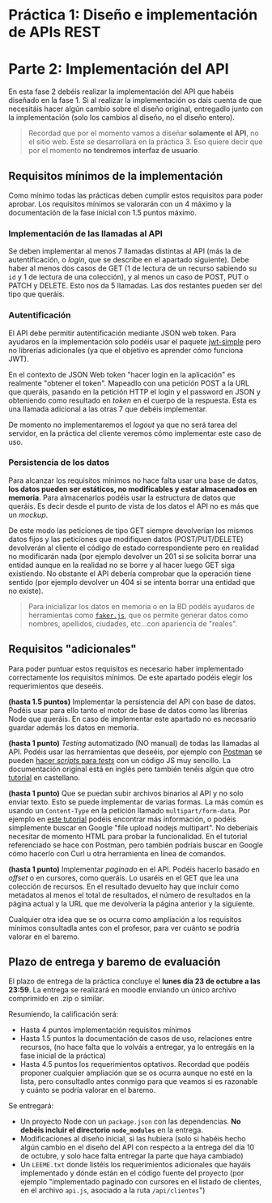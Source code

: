 # Práctica 1: Diseño e implementación de APIs REST
# Parte 2: Implementación del API

En esta fase 2 debéis realizar la implementación del API que habéis diseñado en la fase 1. Si al realizar la implementación os dais cuenta de que necesitáis hacer algún cambio sobre el diseño original, entregadlo junto con la implementación (solo los cambios al diseño, no el diseño entero).

> Recordad que por el momento vamos a diseñar **solamente el API**, no el sitio web. Este se desarrollará en la práctica 3. Eso quiere decir que por el momento **no tendremos interfaz de usuario**.


## Requisitos mínimos de la implementación

Como mínimo todas las prácticas deben cumplir estos requisitos para poder aprobar. Los requisitos mínimos se valorarán con un 4 máximo y la documentación de la fase inicial con 1.5 puntos máximo.

### Implementación de las llamadas al API

Se deben implementar al menos 7 llamadas distintas al API (más la de autentificación, o *login*, que se describe en el apartado siguiente). Debe haber al menos dos casos de GET (1 de lectura de un recurso sabiendo su `id` y 1 de lectura de una colección), y al menos un caso de POST, PUT o PATCH y DELETE. Esto nos da 5 llamadas. Las dos restantes pueden ser del tipo que queráis.  

### Autentificación

El API debe permitir autentificación mediante JSON web token. Para ayudaros en la implementación solo podéis usar el paquete [jwt-simple](https://www.npmjs.com/package/jwt-simple) pero no librerías adicionales (ya que el objetivo es aprender cómo funciona JWT).

En el contexto de JSON Web token "hacer login en la aplicación" es realmente "obtener el token". Mapeadlo con una petición POST a la URL que queráis, pasando en la petición HTTP el login y el password en JSON y obteniendo como resultado en *token* en el cuerpo de la respuesta. Esta es una llamada adicional a las otras 7 que debéis implementar.

De momento no implementaremos el *logout* ya que no será tarea del servidor, en la práctica del cliente veremos cómo implementar este caso de uso.

### Persistencia de los datos

Para alcanzar los requisitos mínimos no hace falta usar una base de datos, **los datos pueden ser estáticos, no modificables y estar almacenados en memoria**. Para almacenarlos podéis usar la estructura de datos que queráis. Es decir desde el punto de vista de los datos el API no es más que un *mockup*. 

De este modo las peticiones de tipo GET siempre devolverían los mismos datos fijos y las peticiones que modifiquen datos (POST/PUT/DELETE) devolverán al cliente el código de estado correspondiente pero en realidad no modificarán nada (por ejemplo devolver un 201 si se solicita borrar una entidad aunque en la realidad no se borre y al hacer luego GET siga existiendo. No obstante el API debería comprobar que la operación tiene sentido (por ejemplo devolver un 404 si se intenta borrar una entidad que no existe).

> Para inicializar los datos en memoria o en la BD podéis ayudaros de herramientas como [`faker.js`](https://github.com/marak/Faker.js/), que os permite generar datos como nombres, apellidos, ciudades, etc...con apariencia de "reales".

## Requisitos "adicionales"

Para poder puntuar estos requisitos es necesario haber implementado correctamente los requisitos mínimos. De este apartado podéis elegir los requerimientos que deseéis.

**(hasta 1.5 puntos)** Implementar la persistencia del API con base de datos. Podéis usar para ello tanto el motor de base de datos como las librerías Node que queráis. En caso de implementar este apartado no es necesario guardar además los datos en memoria. 

**(hasta 1 punto)** *Testing* automatizado (NO manual) de todas las llamadas al API. Podéis usar las herramientas que deseéis, por ejemplo con [Postman](https://www.getpostman.com/) se pueden [hacer *scripts* para *tests*](https://www.getpostman.com/docs/v6/postman/scripts/test_scripts) con un código JS muy sencillo. La documentación original está en inglés pero también tenéis algún que otro [tutorial](https://medium.com/@cesiztel/c%C3%B3mo-se-hace-api-testing-con-postman-978a521552f4) en castellano.

**(hasta 1 punto)** Que se puedan subir archivos binarios al API y no solo enviar texto. Esto se puede implementar de varias formas. La más común es usando un `Content-Type` en la petición llamado `multipart/form-data`. Por ejemplo en [este tutorial](https://medium.com/@bmshamsnahid/nodejs-file-upload-using-multer-3a904516f6d2) podéis encontrar más información, o podéis simplemente buscar en Google "file upload nodejs multipart". No deberíais necesitar de momento HTML para probar la funcionalidad. En el tutorial referenciado se hace con Postman, pero también podríais buscar en Google cómo hacerlo con Curl u otra herramienta en línea de comandos.

**(hasta 1 punto)** Implementar *paginado* en el API. Podéis hacerlo basado en *offset* o en cursores, como queráis. Lo usaréis en el GET que lea una colección de recursos. En el resultado devuelto hay que incluir como metadatos al menos el total de resultados, el número de resultados en la página actual y la URL que me devolvería la página anterior y la siguiente.

Cualquier otra idea que se os ocurra como ampliación a los requisitos mínimos consultadla antes con el profesor, para ver cuánto se podría valorar en el baremo.

## Plazo de entrega y baremo de evaluación

El plazo de entrega de la práctica concluye el **lunes día 23 de octubre a las 23:59**. La entrega se realizará en moodle enviando un único archivo comprimido en .zip o similar.

Resumiendo, la calificación será:

- Hasta 4 puntos implementación requisitos mínimos
- Hasta 1.5 puntos la documentación de casos de uso, relaciones entre recursos, (no hace falta que lo volváis a entregar, ya lo entregáis en la fase inicial de la práctica)
- Hasta 4.5 puntos los requerimientos optativos. Recordad que podéis proponer cualquier ampliación que se os ocurra aunque no esté en la lista, pero consultadlo antes conmigo para que veamos si es razonable y cuánto se podría valorar en el baremo.

Se entregará:

- Un proyecto Node con un `package.json` con las dependencias. **No debéis incluir el directorio `node_modules`** en la entrega. 
- Modificaciones al diseño inicial, si las hubiera (solo si habéis hecho algún cambio en el diseño del API con respecto a la entrega del día 10 de octubre, y solo hace falta entregar la parte que haya cambiado)
- Un `LEEME.txt` donde listéis los requerimientos adicionales que hayáis implementado y dónde están en el código fuente del proyecto (por ejemplo "implementado paginado con cursores en el listado de clientes, en el archivo `api.js`, asociado a la ruta `/api/clientes`")





